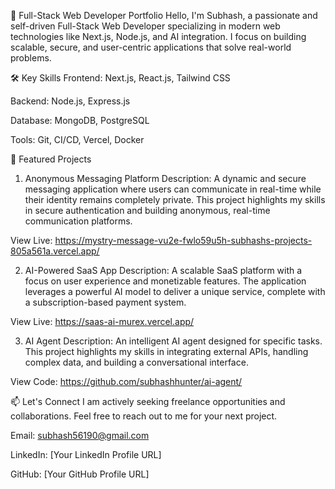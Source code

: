 
🚀 Full-Stack Web Developer Portfolio
Hello, I'm Subhash, a passionate and self-driven Full-Stack Web Developer specializing in modern web technologies like Next.js, Node.js, and AI integration. I focus on building scalable, secure, and user-centric applications that solve real-world problems.

🛠️ Key Skills
Frontend: Next.js, React.js, Tailwind CSS

Backend: Node.js, Express.js

Database: MongoDB, PostgreSQL

Tools: Git, CI/CD, Vercel, Docker

💼 Featured Projects
1. Anonymous Messaging Platform
Description: A dynamic and secure messaging application where users can communicate in real-time while their identity remains completely private. This project highlights my skills in secure authentication and building anonymous, real-time communication platforms.

View Live: https://mystry-message-vu2e-fwlo59u5h-subhashs-projects-805a561a.vercel.app/

2. AI-Powered SaaS App
Description: A scalable SaaS platform with a focus on user experience and monetizable features. The application leverages a powerful AI model to deliver a unique service, complete with a subscription-based payment system.

View Live: https://saas-ai-murex.vercel.app/

3. AI Agent
Description: An intelligent AI agent designed for specific tasks. This project highlights my skills in integrating external APIs, handling complex data, and building a conversational interface.

View Code: https://github.com/subhashhunter/ai-agent/

📫 Let's Connect
I am actively seeking freelance opportunities and collaborations. Feel free to reach out to me for your next project.

Email: subhash56190@gmail.com

LinkedIn: [Your LinkedIn Profile URL]

GitHub: [Your GitHub Profile URL]